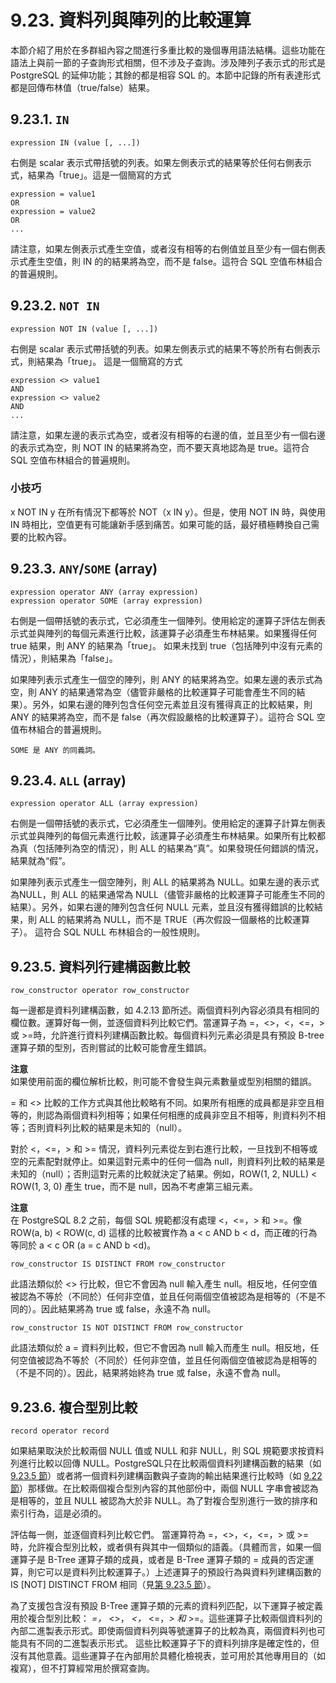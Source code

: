 # 9.23. 資料列與陣列的比較運算

本節介紹了用於在多群組內容之間進行多重比較的幾個專用語法結構。這些功能在語法上與前一節的子查詢形式相關，但不涉及子查詢。涉及陣列子表示式的形式是 PostgreSQL 的延伸功能；其餘的都是相容 SQL 的。本節中記錄的所有表達形式都是回傳布林值（true/false）結果。

## 9.23.1. `IN`

```text
expression IN (value [, ...])
```

右側是 scalar 表示式帶括號的列表。如果左側表示式的結果等於任何右側表示式，結果為「true」。這是一個簡寫的方式

```text
expression = value1
OR
expression = value2
OR
...
```

請注意，如果左側表示式產生空值，或者沒有相等的右側值並且至少有一個右側表示式產生空值，則 IN 的的結果將為空，而不是 false。這符合 SQL 空值布林組合的普遍規則。

## 9.23.2. `NOT IN`

```text
expression NOT IN (value [, ...])
```

右側是 scalar 表示式帶括號的列表。如果左側表示式的結果不等於所有右側表示式，則結果為「true」。 這是一個簡寫的方式

```text
expression <> value1
AND
expression <> value2
AND
...
```

請注意，如果左邊的表示式為空，或者沒有相等的右邊的值，並且至少有一個右邊的表示式為空，則 NOT IN 的結果將為空，而不要天真地認為是 true。這符合 SQL 空值布林組合的普遍規則。

### 小技巧

x NOT IN y 在所有情況下都等於 NOT（x IN y）。但是，使用 NOT IN 時，與使用 IN 時相比，空值更有可能讓新手感到痛苦。如果可能的話，最好積極轉換自己需要的比較內容。

## 9.23.3. `ANY`/`SOME` \(array\)

```text
expression operator ANY (array expression)
expression operator SOME (array expression)
```

右側是一個帶括號的表示式，它必須產生一個陣列。使用給定的運算子評估左側表示式並與陣列的每個元素進行比較，該運算子必須產生布林結果。如果獲得任何 true 結果，則 ANY 的結果為「true」。 如果未找到 true（包括陣列中沒有元素的情況），則結果為「false」。

如果陣列表示式產生一個空的陣列，則 ANY 的結果將為空。如果左邊的表示式為空，則 ANY 的結果通常為空（儘管非嚴格的比較運算子可能會產生不同的結果）。另外，如果右邊的陣列包含任何空元素並且沒有獲得真正的比較結果，則 ANY 的結果將為空，而不是 false（再次假設嚴格的比較運算子）。這符合 SQL 空值布林組合的普遍規則。

`SOME 是 ANY 的同義詞。`

## 9.23.4. `ALL` \(array\)

```text
expression operator ALL (array expression)
```

右側是一個帶括號的表示式，它必須產生一個陣列。使用給定的運算子計算左側表示式並與陣列的每個元素進行比較，該運算子必須產生布林結果。如果所有比較都為真（包括陣列為空的情況），則 ALL 的結果為“真”。如果發現任何錯誤的情況，結果就為“假”。

如果陣列表示式產生一個空陣列，則 ALL 的結果將為 NULL。如果左邊的表示式為NULL，則 ALL 的結果通常為 NULL（儘管非嚴格的比較運算子可能產生不同的結果）。另外，如果右邊的陣列包含任何 NULL 元素，並且沒有獲得錯誤的比較結果，則 ALL 的結果將為 NULL，而不是 TRUE（再次假設一個嚴格的比較運算子）。 這符合 SQL NULL 布林組合的一般性規則。

## 9.23.5. 資料列行建構函數比較

```text
row_constructor operator row_constructor
```

每一邊都是資料列建構函數，如 4.2.13 節所述。兩個資料列內容必須具有相同的欄位數。運算好每一側，並逐個資料列比較它們。當運算子為 =，&lt;&gt;，&lt;，&lt;=，&gt;或 &gt;=時，允許進行資料列建構函數比較。每個資料列元素必須是具有預設 B-tree運算子類的型別，否則嘗試的比較可能會産生錯誤。

**注意**  
如果使用前面的欄位解析比較，則可能不會發生與元素數量或型別相關的錯誤。

= 和 &lt;&gt; 比較的工作方式與其他比較略有不同。如果所有相應的成員都是非空且相等的，則認為兩個資料列相等；如果任何相應的成員非空且不相等，則資料列不相等；否則資料列比較的結果是未知的（null）。

對於 &lt;，&lt;=，&gt; 和 &gt;= 情況，資料列元素從左到右進行比較，一旦找到不相等或空的元素配對就停止。如果這對元素中的任何一個為 null，則資料列比較的結果是未知的（null）；否則這對元素的比較就決定了結果。例如，ROW\(1, 2, NULL\) &lt; ROW\(1, 3, 0\) 產生 true，而不是 null，因為不考慮第三組元素。

**注意**  
在 PostgreSQL 8.2 之前，每個 SQL 規範都沒有處理 &lt;，&lt;=，&gt; 和 &gt;=。像ROW\(a, b\) &lt; ROW\(c, d\) 這樣的比較被實作為 a &lt; c AND b &lt; d，而正確的行為等同於 a &lt; c OR \(a = c AND b &lt;d\)。

```text
row_constructor IS DISTINCT FROM row_constructor
```

此語法類似於 &lt;&gt; 行比較，但它不會因為 null 輸入產生 null。相反地，任何空值被認為不等於（不同於）任何非空值，並且任何兩個空值被認為是相等的（不是不同的）。因此結果將為 true 或 false，永遠不為 null。

```text
row_constructor IS NOT DISTINCT FROM row_constructor
```

此語法類似於 a = 資料列比較，但它不會因為 null 輸入而產生 null。相反地，任何空值被認為不等於（不同於）任何非空值，並且任何兩個空值被認為是相等的（不是不同的）。因此，結果將始終為 true 或 false，永遠不會為 null。

## 9.23.6. 複合型別比較

```text
record operator record
```

如果結果取決於比較兩個 NULL 值或 NULL 和非 NULL，則 SQL 規範要求按資料列進行比較以回傳 NULL。PostgreSQL只在比較兩個資料列建構函數的結果（如 [9.23.5 節](row-and-array-comparisons.md#9-23-5-row-constructor-comparison)）或者將一個資料列建構函數與子查詢的輸出結果進行比較時（如 [9.22 節](subquery-expressions.md)）那樣做。在比較兩個複合型別內容的其他部份中，兩個 NULL 字串會被認為是相等的，並且 NULL 被認為大於非 NULL。為了對複合型別進行一致的排序和索引行為，這是必須的。

評估每一側，並逐個資料列比較它們。 當運算符為 =，&lt;&gt;，&lt;，&lt;=，&gt; 或 &gt;= 時，允許複合型別比較，或者俱有與其中一個類似的語義。（具體而言，如果一個運算子是 B-Tree 運算子類的成員，或者是 B-Tree 運算子類的 = 成員的否定運算，則它可以是資料列比較運算子。）上述運算子的預設行為與資料列建構函數的 IS \[NOT\] DISTINCT FROM 相同（見[第 9.23.5 節](row-and-array-comparisons.md#9-23-5-row-constructor-comparison)）。

為了支援包含沒有預設 B-Tree 運算子類的元素的資料列匹配，以下運算子被定義用於複合型別比較： _=，_ &lt;&gt;， _&lt;，_ &lt;=，_&gt; 和_ &gt;=。這些運算子比較兩個資料列的內部二進製表示形式。即使兩個資料列與等號運算子的比較為真，兩個資料列也可能具有不同的二進製表示形式。 這些比較運算子下的資料列排序是確定性的，但沒有其他意義。這些運算子在內部用於具體化檢視表，並可用於其他專用目的（如複寫），但不打算經常用於撰寫查詢。

